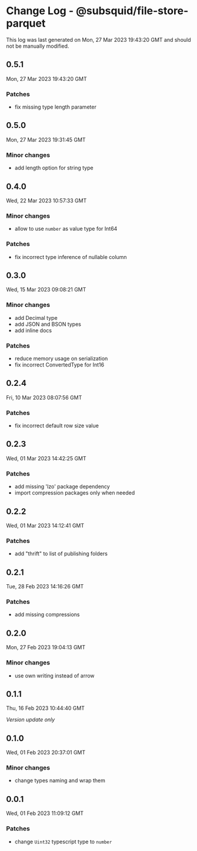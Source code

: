 # Change Log - @subsquid/file-store-parquet

This log was last generated on Mon, 27 Mar 2023 19:43:20 GMT and should not be manually modified.

## 0.5.1
Mon, 27 Mar 2023 19:43:20 GMT

### Patches

- fix missing type length parameter

## 0.5.0
Mon, 27 Mar 2023 19:31:45 GMT

### Minor changes

- add length option for string type

## 0.4.0
Wed, 22 Mar 2023 10:57:33 GMT

### Minor changes

- allow to use `number` as value type for Int64

### Patches

- fix incorrect type inference of nullable column

## 0.3.0
Wed, 15 Mar 2023 09:08:21 GMT

### Minor changes

- add Decimal type
- add JSON and BSON types
- add inline docs

### Patches

- reduce memory usage on serialization
- fix incorrect ConvertedType for Int16

## 0.2.4
Fri, 10 Mar 2023 08:07:56 GMT

### Patches

- fix incorrect default row size value

## 0.2.3
Wed, 01 Mar 2023 14:42:25 GMT

### Patches

- add missing 'lzo' package dependency
- import compression packages only when needed

## 0.2.2
Wed, 01 Mar 2023 14:12:41 GMT

### Patches

- add "thrift" to list of publishing folders

## 0.2.1
Tue, 28 Feb 2023 14:16:26 GMT

### Patches

- add missing compressions

## 0.2.0
Mon, 27 Feb 2023 19:04:13 GMT

### Minor changes

- use own writing instead of arrow

## 0.1.1
Thu, 16 Feb 2023 10:44:40 GMT

_Version update only_

## 0.1.0
Wed, 01 Feb 2023 20:37:01 GMT

### Minor changes

- change types naming and wrap them

## 0.0.1
Wed, 01 Feb 2023 11:09:12 GMT

### Patches

- change `Uint32` typescript type to `number`

